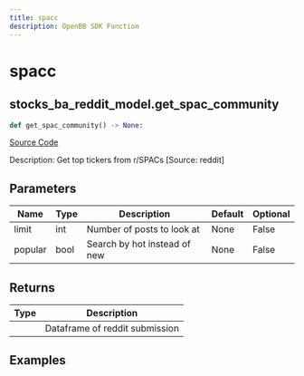 ```yaml
---
title: spacc
description: OpenBB SDK Function
---
```


# spacc

## stocks_ba_reddit_model.get_spac_community

```python title='openbb_terminal/decorators.py'
def get_spac_community() -> None:
```
[Source Code](https://github.com/OpenBB-finance/OpenBBTerminal/tree/main/openbb_terminal/decorators.py#L319)

Description: Get top tickers from r/SPACs [Source: reddit]

## Parameters

| Name | Type | Description | Default | Optional |
| ---- | ---- | ----------- | ------- | -------- |
| limit | int | Number of posts to look at | None | False |
| popular | bool | Search by hot instead of new | None | False |

## Returns

| Type | Description |
| ---- | ----------- |
|  | Dataframe of reddit submission |

## Examples

